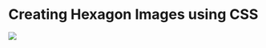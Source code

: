 # Creating Hexagon Images using CSS

<img src="http://hannahsuarez.me/projects/MISC/hexagon-images.png">
